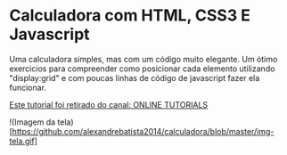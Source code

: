 # Calculadora com HTML, CSS3 E Javascript

Uma calculadora simples, mas com um código muito elegante. Um ótimo exercicios para compreender como posicionar cada elemento utilizando "display:grid" e com poucas linhas de código de javascript fazer ela funcionar.  

[Este tutorial foi retirado do canal: ONLINE TUTORIALS](https://www.youtube.com/watch?v=BuZtAqk5LIY&feature=em-uploademail)  
  
!(Imagem da tela)[https://github.com/alexandrebatista2014/calculadora/blob/master/img-tela.gif]